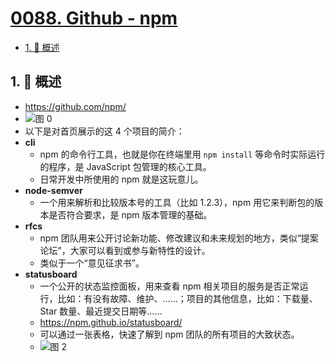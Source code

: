 # [0088. Github - npm](https://github.com/Tdahuyou/TNotes.nodejs/tree/main/notes/0088.%20Github%20-%20npm)

<!-- region:toc -->

- [1. 📝 概述](#1--概述)

<!-- endregion:toc -->

## 1. 📝 概述

- https://github.com/npm/
- ![图 0](https://cdn.jsdelivr.net/gh/tnotesjs/imgs@main/2025-08-10-15-05-42.png)
- 以下是对首页展示的这 4 个项目的简介：
- **cli**
  - npm 的命令行工具，也就是你在终端里用 `npm install` 等命令时实际运行的程序，是 JavaScript 包管理的核心工具。
  - 日常开发中所使用的 npm 就是这玩意儿。
- **node-semver**
  - 一个用来解析和比较版本号的工具（比如 1.2.3），npm 用它来判断包的版本是否符合要求，是 npm 版本管理的基础。
- **rfcs**
  - npm 团队用来公开讨论新功能、修改建议和未来规划的地方，类似“提案论坛”，大家可以看到或参与新特性的设计。
  - 类似于一个“意见征求书”。
- **statusboard**
  - 一个公开的状态监控面板，用来查看 npm 相关项目的服务是否正常运行，比如：有没有故障、维护、……；项目的其他信息，比如：下载量、Star 数量、最近提交日期等……
  - https://npm.github.io/statusboard/
  - 可以通过一张表格，快速了解到 npm 团队的所有项目的大致状态。
  - ![图 2](https://cdn.jsdelivr.net/gh/tnotesjs/imgs@main/2025-08-10-16-28-16.png)
